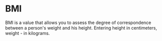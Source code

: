 # BMI
BMI is a value that allows you to assess the degree of correspondence between a person's weight and his height. 
Entering height in centimeters, weight - in kilograms.
